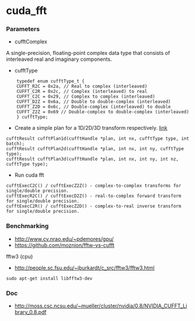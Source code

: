 # cuda_fft

### Parameters


* cufftComplex

A single-precision, floating-point complex data type that consists of interleaved real and imaginary components.

* cufftType
```
    typedef enum cufftType_t { 
    CUFFT_R2C = 0x2a, // Real to complex (interleaved) 
    CUFFT_C2R = 0x2c, // Complex (interleaved) to real 
    CUFFT_C2C = 0x29, // Complex to complex (interleaved) 
    CUFFT_D2Z = 0x6a, // Double to double-complex (interleaved) 
    CUFFT_Z2D = 0x6c, // Double-complex (interleaved) to double 
    CUFFT_Z2Z = 0x69 // Double-complex to double-complex (interleaved) 
    } cufftType;
```

* Create a simple plan for a 1D/2D/3D transform respectively. 
[link](http://docs.nvidia.com/cuda/cufft/index.html#function-cufftplan1d)
```
cufftResult cufftPlan1d(cufftHandle *plan, int nx, cufftType type, int batch);
cufftResult cufftPlan2d(cufftHandle *plan, int nx, int ny, cufftType type);
cufftResult cufftPlan3d(cufftHandle *plan, int nx, int ny, int nz, cufftType type);
```

* Run cuda fft
```
cufftExecC2C() / cufftExecZ2Z() - complex-to-complex transforms for single/double precision.
cufftExecR2C() / cufftExecD2Z() - real-to-complex forward transform for single/double precision.
cufftExecC2R() / cufftExecZ2D() - complex-to-real inverse transform for single/double precision.
```

### Benchmarking
* http://www.cv.nrao.edu/~pdemores/gpu/
* https://github.com/moznion/fftw-vs-cufft

fftw3 (cpu)
* http://people.sc.fsu.edu/~jburkardt/c_src/fftw3/fftw3.html
```
sudo apt-get install libfftw3-dev
```

### Doc
* http://moss.csc.ncsu.edu/~mueller/cluster/nvidia/0.8/NVIDIA_CUFFT_Library_0.8.pdf

